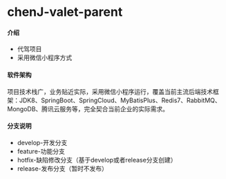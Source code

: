 # chenJ-valet-parent

#### 介绍
* 代驾项目
* 采用微信小程序方式

#### 软件架构
项目技术栈广，业务贴近实际，采用微信小程序运行，覆盖当前主流后端技术框架：JDK8、SpringBoot、SpringCloud、MyBatisPlus、Redis7、RabbitMQ、MongoDB、腾讯云服务等，完全契合当前企业的实际需求。

#### 分支说明
* develop-开发分支
* feature-功能分支
* hotfix-缺陷修改分支（基于develop或者release分支创建）
* release-发布分支（暂时不发布）